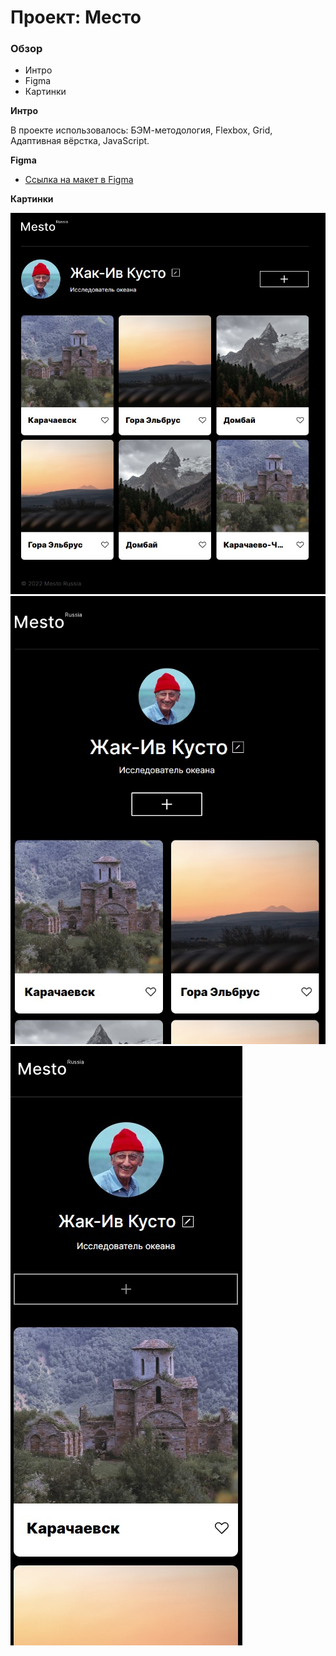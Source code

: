 # Проект: Место

### Обзор

- Интро
- Figma
- Картинки

**Интро**

В проекте использовалось: БЭМ-методология, Flexbox, Grid, Адаптивная вёрстка, JavaScript.

**Figma**

- [Ссылка на макет в Figma](https://www.figma.com/file/2cn9N9jSkmxD84oJik7xL7/JavaScript.-Sprint-4?node-id=0%3A1)

**Картинки**

![Иллюстрация к проекту](./images/1280.jpg)![Иллюстрация к проекту](./images/700.jpg)![Иллюстрация к проекту](./images/400.jpg)
